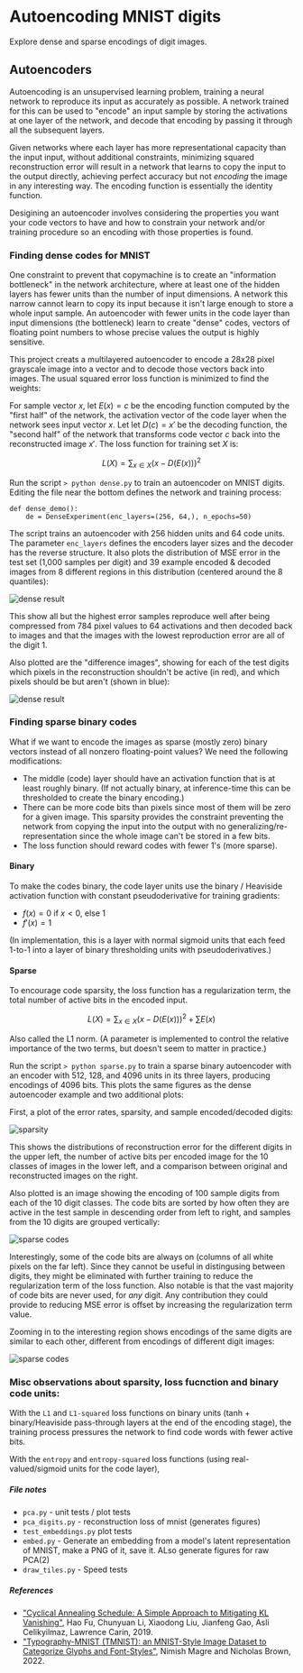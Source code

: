 # Autoencoding MNIST digits

Explore dense and sparse encodings of digit images.

## Autoencoders

Autoencoding is an unsupervised learning problem, training a neural network to reproduce its input as accurately as possible.  A network trained for this can be used to "encode" an input sample by storing the activations at one layer of the network, and decode that encoding by passing it through all the subsequent layers.  

Given networks where each layer has more representational capacity than the input input, without additional constraints, minimizing squared reconstruction error will result in a network that learns to copy the input to the output directly, achieving perfect accuracy but not *encoding* the image in any interesting way.  The encoding function is essentially the identity function.

Desigining an autoencoder involves considering the properties you want your code vectors to have and how to constrain your network and/or training procedure so an encoding with those properties is found.

### Finding dense codes for MNIST

One constraint to prevent that copymachine is to create an "information bottleneck" in the network architecture, where at least one of the hidden layers has fewer units than the number of input dimensions.  A network this narrow cannot learn to copy its input because it isn't large enough to store a whole input sample. An autoencoder with fewer units in the code layer than input dimensions (the bottleneck) learn to create "dense" codes, vectors of floating point numbers to whose precise values the output is highly sensitive.  

This project creats a multilayered autoencoder to encode a 28x28 pixel grayscale image into a vector and to decode those vectors back into images.  The usual squared error loss function is minimized to find the weights:

For sample vector $x$, let $E(x)=c$ be the encoding function computed by the "first half" of the network, the activation vector of the code layer when the network sees input vector $x$.  Let let $D(c) = x'$ be the decoding function, the "second half" of the network that transforms code vector $c$ back into the reconstructed image $x'$.  The loss function for training set $X$ is:

$$
L(X) = \sum_{x\in X} (x - D(E(x)))^2
$$

Run the script `> python dense.py` to train an autoencoder on MNIST digits.  Editing the file near the bottom defines the network and training process:

```
def dense_demo():
    de = DenseExperiment(enc_layers=(256, 64,), n_epochs=50)
```

The script trains an autoencoder with 256 hidden units and 64 code units. The parameter `enc_layers` defines the encoders layer sizes and the decoder has the reverse structure.  It also plots the distribution of MSE error in the test set (1,000 samples per digit) and 39 example encoded & decoded images from 8 different regions in this distribution (centered around the 8 quantiles):

![dense result](/assets/dense_64.png)

This show all but the highest error samples reproduce well after being compressed from 784 pixel values to 64 activations and then decoded back to images and that the images with the lowest reproduction error are all of the digit 1.

Also plotted are the "difference images", showing for each of the test digits which pixels in the reconstruction shouldn't be active (in red), and which pixels should be but aren't (shown in blue):

![dense result](/assets/dense_diffs.png)


### Finding sparse binary codes

What if we want to encode the images as sparse (mostly zero) binary vectors instead of all nonzero floating-point values?  We need the following modifications:
* The middle (code) layer should have an activation function that is at least roughly binary.  (If not actually binary, at inference-time this can be thresholded to create the binary encoding.)
* There can be more code bits than pixels since most of them will be zero for a given image.  This sparsity provides the constraint preventing the network from copying the input into the output with no generalizing/re-representation since the whole image can't be stored in a few bits.  
* The loss function should reward codes with fewer 1's (more sparse).

#### Binary
To make the codes binary, the code layer units use the binary / Heaviside activation function with constant pseudoderivative for training gradients:
* $f(x) = 0 \text{ if } x<0 \text{, else } 1$
* $f'(x) = 1$

(In implementation, this is a layer with normal sigmoid units that each feed 1-to-1 into a layer of binary thresholding units with pseudoderivatives.)

#### Sparse
To encourage code sparsity, the loss function has a regularization term, the total number of active bits in the encoded input. 

$$
L(X) = \sum_{x\in X} (x - D(E(x)))^2  + \sum E(x)
$$

Also called the L1 norm.  (A parameter is implemented to control the relative importance of the two terms, but doesn't seem to matter in practice.)

Run the script `> python sparse.py` to train a sparse binary autoencoder with an encoder with 512, 128, and 4096 units in its three layers, producing encodings of 4096 bits.  This plots the same figures as the dense autoencoder example and two additional plots:

First, a plot of the error rates, sparsity, and sample encoded/decoded digits:

![sparsity](/assets/sparse_binary_L1-reg.png)

This shows the distributions of reconstruction error for the different digits in the upper left, the number of active bits per encoded image for the 10 classes of images in the lower left, and a comparison between original and reconstructed images on the right. 

Also plotted is an image showing the encoding of 100 sample digits from each of the 10 digit classes. The code bits are sorted by how often they are active in the test sample in descending order from left to right, and samples from the 10 digits are grouped vertically:

![sparse codes](/assets/sparse_codes_full.png)

Interestingly, some of the code bits are always on (columns of all white pixels on the far left).  Since they cannot be useful in distingusing between digits, they might be eliminated with further training to reduce the regularization term of the loss function.  Also notable is that the vast majority of code bits are never used, for *any* digit.  Any contribution they could provide to reducing MSE error is offset by increasing the regularization term value.

Zooming in to the interesting region shows encodings of the same digits are similar to each other, different from encodings of different digit images:

![sparse codes](/assets/sparse_codes.png)


### Misc observations about sparsity, loss fucnction and binary code units:

With the `L1` and `L1-squared` loss functions on binary units (tanh + binary/Heaviside pass-through layers at the end of the encoding stage), the training process pressures the network to find code words with fewer active bits.

With the `entropy` and `entropy-squared` loss functions (using real-valued/sigmoid units for the code layer),  


##### File notes

* `pca.py` - unit tests / plot tests
* `pca_digits.py` - reconstruction loss of mnist (generates figures)
* `test_embeddings.py` plot tests
* `embed.py` - Generate an embedding from a model's latent representation of MNIST, make a PNG of it, save it.  ALso generate figures for raw PCA(2)
* `draw_tiles.py` - Speed tests

##### References

* ["Cyclical Annealing Schedule:  A Simple Approach to Mitigating KL Vanishing"](https://arxiv.org/pdf/1903.10145),  Hao Fu, Chunyuan Li, Xiaodong Liu, Jianfeng Gao, Asli Celikyilmaz, Lawrence Carin, 2019.
* ["Typography-MNIST (TMNIST): an MNIST-Style Image Dataset to Categorize Glyphs and Font-Styles"](https://arxiv.org/abs/2202.08112), Nimish Magre and Nicholas Brown, 2022.